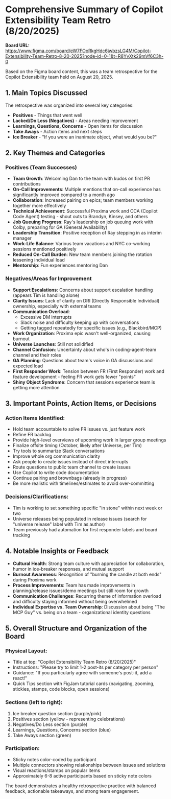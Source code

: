 # Comprehensive Summary of Copilot Extensibility Team Retro (8/20/2025)

**Board URL:** https://www.figma.com/board/eW7FOoRkgHdc6jwbzsLG4M/Copilot-Extensibility-Team-Retro-8-20-2025?node-id=0-1&t=R8YvXtk29mVf6C3h-0

Based on the Figma board content, this was a team retrospective for the Copilot Extensibility team held on August 20, 2025.

## 1. Main Topics Discussed

The retrospective was organized into several key categories:
- **Positives** - Things that went well
- **Lacked/Do Less (Negatives)** - Areas needing improvement
- **Learnings, Questions, Concerns** - Open items for discussion
- **Take Aways** - Action items and next steps
- **Ice Breaker** - "If you were an inanimate object, what would you be?"

## 2. Key Themes and Categories

### **Positives (Team Successes)**
- **Team Growth**: Welcoming Dan to the team with kudos on first PR contributions
- **On-Call Improvements**: Multiple mentions that on-call experience has significantly improved compared to a month ago
- **Collaboration**: Increased pairing on epics; team members working together more effectively
- **Technical Achievement**: Successful Proxima work and CCA (Copilot Code Agent) testing - shout outs to Brandyn, Kinsey, and others
- **Job Queuing Progress**: Ray's leadership on job queuing work with Colby, preparing for GA (General Availability)
- **Leadership Transition**: Positive reception of Ray stepping in as interim manager
- **Work-Life Balance**: Various team vacations and NYC co-working sessions mentioned positively
- **Reduced On-Call Burden**: New team members joining the rotation lessening individual load
- **Mentorship**: Fun experiences mentoring Dan

### **Negatives/Areas for Improvement**
- **Support Escalations**: Concerns about support escalation handling (appears Tim is handling alone)
- **Clarity Issues**: Lack of clarity on DRI (Directly Responsible Individual) ownership, especially with external teams
- **Communication Overload**: 
  - Excessive DM interrupts
  - Slack noise and difficulty keeping up with conversations
  - Getting tagged repeatedly for specific issues (e.g., Blackbird/MCP)
- **Work Organization**: Proxima epic wasn't well-organized, causing burnout
- **Universe Launches**: Still not solidified
- **Channel Confusion**: Uncertainty about who's in coding-agent-team channel and their roles
- **GA Planning**: Questions about team's voice in GA discussions and expected load
- **First Responder Work**: Tension between FR (First Responder) work and feature development - feeling FR work gets fewer "points"
- **Shiny Object Syndrome**: Concern that sessions experience team is getting more attention

## 3. Important Points, Action Items, or Decisions

### **Action Items Identified:**
- Hold team accountable to solve FR issues vs. just feature work
- Refine FR backlog
- Provide high-level overviews of upcoming work in larger group meetings
- Finalize offsite timing (October, likely after Universe, per Tim)
- Try tools to summarize Slack conversations
- Improve whole org communication clarity
- Ask people to create issues instead of direct interrupts
- Route questions to public team channel to create issues
- Use Copilot to write code documentation
- Continue pairing and brownbags (already in progress)
- Be more realistic with timelines/estimates to avoid over-committing

### **Decisions/Clarifications:**
- Tim is working to set something specific "in stone" within next week or two
- Universe releases being populated in release issues (search for "universe release" label with Tim as author)
- Team previously had automation for first responder labels and board tracking

## 4. Notable Insights or Feedback

- **Cultural Health**: Strong team culture with appreciation for collaboration, humor in ice-breaker responses, and mutual support
- **Burnout Awareness**: Recognition of "burning the candle at both ends" during Proxima work
- **Process Improvements**: Team has made improvements in planning/release issues/demo meetings but still room for growth
- **Communication Challenges**: Recurring theme of information overload and difficulty staying informed without being overwhelmed
- **Individual Expertise vs. Team Ownership**: Discussion about being "The MCP Guy" vs. being on a team - organizational identity questions

## 5. Overall Structure and Organization of the Board

### **Physical Layout:**
- Title at top: "Copilot Extensibility Team Retro (8/20/2025)"
- Instructions: "Please try to limit 1-2 post-its per category per person"
- Guidance: "If you particularly agree with someone's post-it, add a react!"
- Quick Tips section with FigJam tutorial cards (navigating, zooming, stickies, stamps, code blocks, open sessions)

### **Sections (left to right):**
1. Ice breaker question section (purple/pink)
2. Positives section (yellow - representing celebrations)
3. Negatives/Do Less section (purple)
4. Learnings, Questions, Concerns section (blue)
5. Take Aways section (green)

### **Participation:**
- Sticky notes color-coded by participant
- Multiple connectors showing relationships between issues and solutions
- Visual reactions/stamps on popular items
- Approximately 6-8 active participants based on sticky note colors

The board demonstrates a healthy retrospective practice with balanced feedback, actionable takeaways, and strong team engagement.
